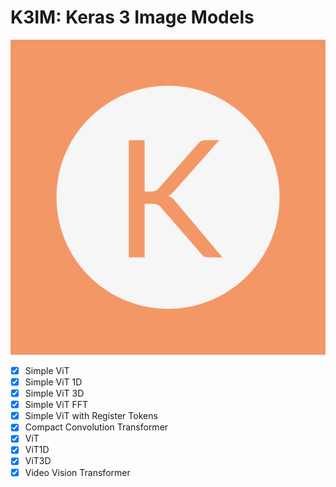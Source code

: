 # K3IM: Keras 3 Image Models
![Logo](./assets/k3im-logos.jpeg)
- [X] Simple ViT
- [X] Simple ViT 1D
- [X] Simple ViT 3D
- [X] Simple ViT FFT
- [X] Simple ViT with Register Tokens
- [X] Compact Convolution Transformer
- [X] ViT
- [X] ViT1D
- [X] ViT3D
- [X] Video Vision Transformer